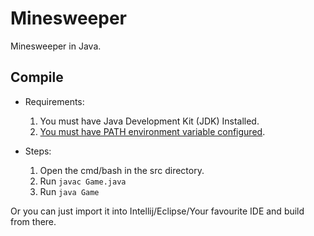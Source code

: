 # Minesweeper

Minesweeper in Java.

## Compile

- Requirements:
    1. You must have Java Development Kit (JDK) Installed.
    2. [You must have PATH environment variable configured](https://docs.oracle.com/javase/tutorial/essential/environment/paths.html).

- Steps:
    1. Open the cmd/bash in the src directory.
    2. Run ``javac Game.java``
    3. Run  ``java Game``

Or you can just import it into Intellij/Eclipse/Your favourite IDE and build from there.
